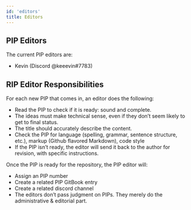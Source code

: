 ```yaml
---
id: 'editors'
title: Editors
---
```


## PIP Editors

The current PIP editors are:

- Kevin (Discord @keeevin#7783)

## RIP Editor Responsibilities

For each new PIP that comes in, an editor does the following:

- Read the PIP to check if it is ready: sound and complete.
- The ideas must make technical sense, even if they don’t seem likely to get to final status.
- The title should accurately describe the content.
- Check the PIP for language (spelling, grammar, sentence structure, etc.), markup (Github flavored Markdown), code style
- If the PIP isn’t ready, the editor will send it back to the author for revision, with specific instructions.

Once the PIP is ready for the repository, the PIP editor will:

- Assign an PIP number
- Create a related PIP GitBook entry
- Create a related discord channel
- The editors don’t pass judgment on PIPs. They merely do the administrative & editorial part.
